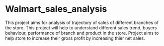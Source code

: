# Walmart_sales_analysis
This project aims for analysis of trajectory of sales of different branches of the store. This project will help to understand different sales trend, buyers behaviour, performance of branch and product in the store. Project aims to help store to increase their gross profit by increasing thier net sales.
